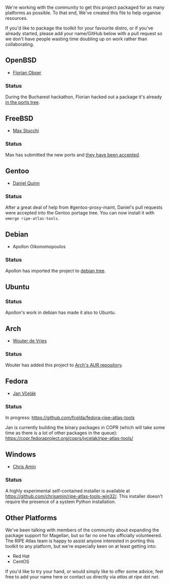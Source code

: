 We're working with the community to get this project packaged for as many
platforms as possible.  To that end, We've created this file to help organise
resources.

If you'd like to package the toolkit for your favourite distro, or if you've
already started, please add your name/GitHub below with a pull request so we
don't have people wasting time doubling up on work rather than collaborating.


## OpenBSD

* [Florian Obser](https://github.com/fobser)

### Status

During the Bucharest hackathon, Florian hacked out a package it's already
[in the ports tree](http://cvsweb.openbsd.org/cgi-bin/cvsweb/ports/net/py-ripe.atlas.tools/).


## FreeBSD

* [Max Stucchi](https://github.com/stucchimax)

### Status

Max has submitted the new ports and [they have been accepted](https://svnweb.freebsd.org/ports?view=revision&revision=403526).


## Gentoo

* [Daniel Quinn](https://github.com/danielquinn)

### Status

After a great deal of help from #gentoo-proxy-maint, Daniel's pull requests were accepted into the Gentoo portage tree.  You can now install it with `emerge ripe-atlas-tools`.


## Debian

* Apollon Oikonomopoulos

### Status

Apollon has imported the project to [debian tree](https://tracker.debian.org/pkg/ripe-atlas-tools).

## Ubuntu

### Status

Apollon's work in debian has made it also to Ubuntu.

## Arch

* [Wouter de Vries](https://github.com/woutifier)

### Status

Wouter has added this project to [Arch's AUR repository](https://aur.archlinux.org/packages/ripe-atlas-tools).

## Fedora 

* [Jan Včelák](https://github.com/vcelda)

### Status 

In progress: https://github.com/fcelda/fedora-ripe-atlas-tools

Jan is currently building the binary packages in COPR (which will take some time as there is a lot of other packages in the queue):
https://copr.fedoraproject.org/coprs/jvcelak/ripe-atlas-tools/

## Windows

* [Chris Amin](https://github.com/chrisamin)

### Status

A highly experimental self-contained installer is available at https://github.com/chrisamin/ripe-atlas-tools-win32/. This installer doesn't require the presence of a system Python installation.

## Other Platforms

We've been talking with members of the community about expanding the package
support for Magellan, but so far no one has officially volunteered. The RIPE
Atlas team is happy to assist anyone interested in porting this toolkit to any
platform, but we're especially keen on at least getting into:

* Red Hat
* CentOS

If you'd like to try your hand, or would simply like to offer some advice, feel
free to add your name here or contact us directly via *atlas at ripe dot net*.
